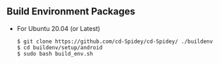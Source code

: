 ## Build Environment Packages
- For Ubuntu 20.04 (or Latest)
  ```
  $ git clone https://github.com/cd-Spidey/cd-Spidey/ ./buildenv
  $ cd buildenv/setup/android
  $ sudo bash build_env.sh
  ```
